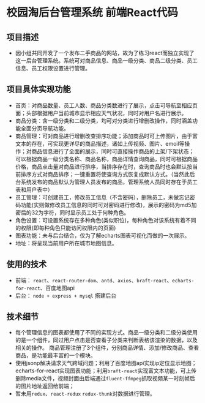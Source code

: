 # 校园淘后台管理系统 前端React代码
## 项目描述
- 因小组共同开发了一个发布二手商品的网站，故为了练习react而独立实现了这一后台管理系统。系统可对商品信息、商品一级分类、商品二级分类、员工信息、员工权限设置进行管理。
## 项目具体实现功能
- 首页：对商品数量、员工人数、商品分类数进行了展示，点击可导航至相应页面；头部根据用户当前城市显示相应天气状况，同时对用户名进行展示。
- 商品分类：含一级分类和二级分类，均可对分类进行增删改操作，同时涵盖功能全面分页导航功能。
- 商品管理：可对商品进行增删改查排序功能；添加商品时可上传图片，由于富文本的存在，可实现更详尽的商品描述，诸如上传视频、图片、emoil等操作；对商品信息进行了全面的展示，同时可直接操作商品的上架/下架状态；可以根据商品一级分类名称、商品名称，商品详情查询商品，同时可根据商品价格，商品点击量对商品进行排序，当排序存在时，查询商品时也会默认按当前排序方式对商品排序；一键重置将使查询方式恢复成默认方式。（当然此后台系统发布的商品默认为管理人员发布的商品，管理系统人员同时存在于员工表和用户表中）
- 员工管理：可创建员工，修改员工信息（不含密码），删除员工，未做忘记密码功能(实则做修改员工信息的同时可对密码进行修改)，展示的密码为md5加密后的32为字符，同时显示员工处于何种角色。
- 角色设置：可设置系统存在多种角色(类似职位)，每种角色对该系统有着不同的权限(即每种角色只能访问权限内的页面)
- 图表功能：未与后台结合，仅为了解echarts图表可视化而做的一次展示。
- 地址：将呈现当前用户所在城市地图信息。
## 使用的技术
- 前端： `react`、`react-router-dom`、`antd`、`axios`、`braft-react`、`echarts-for-react`、百度地图api
- 后台： `node + express + mysql` 搭建后台
## 技术细节
- 每个管理信息的图表都使用了不同的实现方式。商品一级分类和二级分类使用的是一个组件，同过用户点击是否查看子分类来判断表格该渲染的数据，以及相关的操作。
商品管理注册了3个组件，分别商品详情、添加/修改商品、查看商品，是功能最丰富的一个模块。
- 使用jsonp解决请求天气跨域问题；利用了百度地图api实现ip定位显示地图；echarts-for-react实现图表功能；利用`braft-react`实现富文本功能，可上传删除media文件，视频封面由后端通过`fluent-ffmpeg`抓取视频某一时刻帧后的图片地址返回给前端；
- 暂未用`redux`、`react-redux` `redux-thunk`对数据进行管理。

